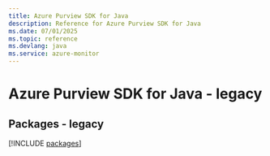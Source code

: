 ```yaml
---
title: Azure Purview SDK for Java
description: Reference for Azure Purview SDK for Java
ms.date: 07/01/2025
ms.topic: reference
ms.devlang: java
ms.service: azure-monitor
---
```

# Azure Purview SDK for Java - legacy
## Packages - legacy
[!INCLUDE [packages](purview-index.md)]